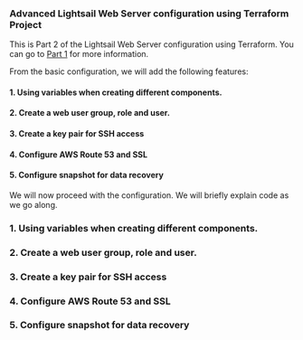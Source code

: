 ### Advanced Lightsail Web Server configuration using Terraform Project

This is Part 2 of the Lightsail Web Server configuration using Terraform. You can go to [Part 1](https://github.com/sergewiclef/AWS_Lightsail_wordpress_project) for more information. 

From the basic configuration, we will add the following features:

#### 1. Using variables when creating different components.
#### 2. Create a web user group, role and user.
#### 3. Create a key pair for SSH access
#### 4. Configure AWS Route 53 and SSL
#### 5. Configure snapshot for data recovery

We will now proceed with the configuration. We will briefly explain code as we go along.

### 1. Using variables when creating different components.



### 2. Create a web user group, role and user.
### 3. Create a key pair for SSH access
### 4. Configure AWS Route 53 and SSL
### 5. Configure snapshot for data recovery




 



